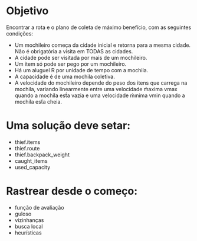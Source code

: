 # Objetivo #
Encontrar a rota e o plano de coleta de máximo benefício, com as seguintes condições:
- Um mochileiro começa da cidade inicial e retorna para a mesma cidade. Não é obrigatória a visita em TODAS as cidades.
- A cidade pode ser visitada por mais de um mochileiro.
- Um item só pode ser pego por um mochileiro.
- Há um aluguel R por unidade de tempo com a mochila.
- A capacidade é de uma mochila coletiva.
- A velocidade do mochileiro depende do peso dos itens que carrega na mochila, variando linearmente entre uma velocidade ḿaxima vmax quando a mochila est́a vazia e uma velocidade ḿınima vmin quando a mochila est́a cheia.

# Uma solução deve setar: #
- thief.items
- thief.route
- thief.backpack_weight
- caught_items
- used_capacity

# Rastrear desde o começo: #
- função de avaliação
- guloso
- vizinhanças
- busca local
- heurísticas
